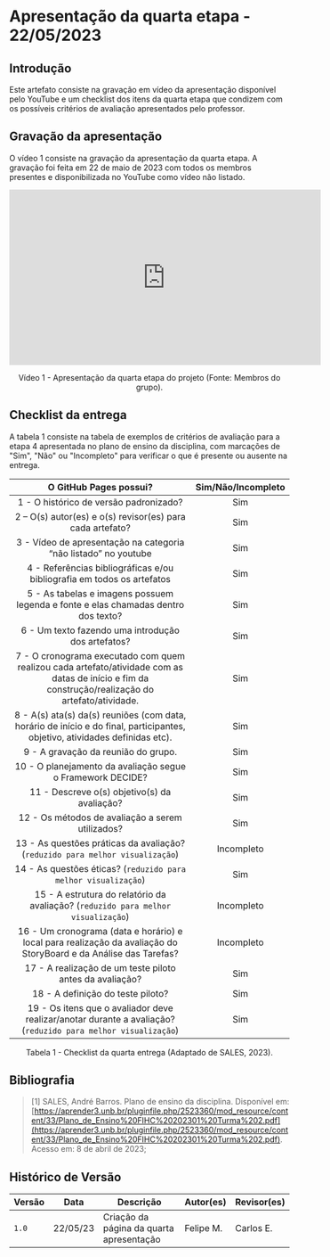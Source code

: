 # Apresentação da quarta etapa - 22/05/2023

## Introdução

Este artefato consiste na gravação em vídeo da apresentação disponível pelo YouTube e um checklist dos itens da quarta etapa que condizem com os possíveis critérios de avaliação apresentados pelo professor.

## Gravação da apresentação

O vídeo 1 consiste na gravação da apresentação da quarta etapa. A gravação foi feita em 22 de maio de 2023 com todos os membros presentes e disponibilizada no YouTube como vídeo não listado.

<center>

<iframe width="560" height="315" src="https://www.youtube.com/embed/svmCf5nUxhY" title="YouTube video player" frameborder="0" allow="accelerometer; autoplay; clipboard-write; encrypted-media; gyroscope; picture-in-picture; web-share" allowfullscreen></iframe>

Vídeo 1 - Apresentação da quarta etapa do projeto (Fonte: Membros do grupo).

</center>

## Checklist da entrega

A tabela 1 consiste na tabela de exemplos de critérios de avaliação para a etapa 4 apresentada no plano de ensino da disciplina, com marcações de "Sim", "Não" ou "Incompleto" para verificar o que é presente ou ausente na entrega.

<center>

|**O GitHub Pages possui?**|**Sim/Não/Incompleto**|
|:------------------------:|:--------------------:|
|1 - O histórico de versão padronizado?|Sim|
|2 – O(s) autor(es) e o(s) revisor(es) para cada artefato?|Sim|
|3 - Vídeo de apresentação na categoria “não listado” no youtube|Sim|
|4 - Referências bibliográficas e/ou bibliografia em todos os artefatos|Sim|
|5 - As tabelas e imagens possuem legenda e fonte e elas chamadas dentro dos texto?|Sim|
|6 - Um texto fazendo uma introdução dos artefatos?|Sim|
|7 - O cronograma executado com quem realizou cada artefato/atividade com as datas de início e fim da construção/realização do artefato/atividade.| Sim |
|8 - A(s) ata(s) da(s) reuniões (com data, horário de início e do final, participantes, objetivo, atividades definidas etc).|Sim|
|9 - A gravação da reunião do grupo.|Sim|
|10 - O planejamento da avaliação segue o Framework DECIDE?|Sim|
|11 - Descreve o(s) objetivo(s) da avaliação?|Sim|
|12 - Os métodos de avaliação a serem utilizados?|Sim|
|13 - As questões práticas da avaliação? (`reduzido para melhor visualização`) |Incompleto|
|14 - As questões éticas? (`reduzido para melhor visualização`) |Sim|
|15 - A estrutura do relatório da avaliação? (`reduzido para melhor visualização`) |Incompleto|
|16 - Um cronograma (data e horário) e local para realização da avaliação do StoryBoard e da Análise das Tarefas?|Incompleto|
|17 - A realização de um teste piloto antes da avaliação?|Sim|
|18 - A definição do teste piloto?|Sim|
|19 - Os itens que o avaliador deve realizar/anotar durante a avaliação? (`reduzido para melhor visualização`) |Sim|

Tabela 1 - Checklist da quarta entrega (Adaptado de SALES, 2023).

</center>

## Bibliografia

> [1] SALES, André Barros. Plano de ensino da disciplina. Disponível em: [https://aprender3.unb.br/pluginfile.php/2523360/mod_resource/content/33/Plano_de_Ensino%20FIHC%20202301%20Turma%202.pdf](https://aprender3.unb.br/pluginfile.php/2523360/mod_resource/content/33/Plano_de_Ensino%20FIHC%20202301%20Turma%202.pdf). Acesso em: 8 de abril de 2023;

## Histórico de Versão

|  Versão  |   Data   |                      Descrição          |    Autor(es)   |  Revisor(es)  |
| -------- | -------- | --------------------------------------- | -------------- | ------------- |
|  `1.0`   | 22/05/23 | Criação da página da quarta apresentação | Felipe M. |  Carlos E. |